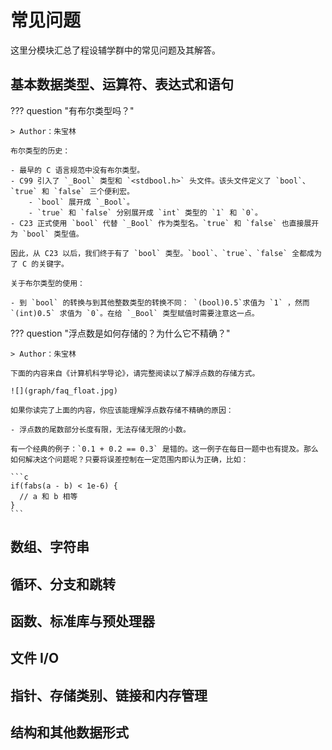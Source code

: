 # 常见问题

这里分模块汇总了程设辅学群中的常见问题及其解答。

## 基本数据类型、运算符、表达式和语句

<!-- prettier-ignore-start -->
??? question "有布尔类型吗？"

    > Author：朱宝林

    布尔类型的历史：

    - 最早的 C 语言规范中没有布尔类型。
    - C99 引入了 `_Bool` 类型和 `<stdbool.h>` 头文件。该头文件定义了 `bool`、`true` 和 `false` 三个便利宏。
        - `bool` 展开成 `_Bool`。
        - `true` 和 `false` 分别展开成 `int` 类型的 `1` 和 `0`。
    - C23 正式使用 `bool` 代替 `_Bool` 作为类型名。`true` 和 `false` 也直接展开为 `bool` 类型值。

    因此，从 C23 以后，我们终于有了 `bool` 类型。`bool`、`true`、`false` 全都成为了 C 的关键字。

    关于布尔类型的使用：

    - 到 `bool` 的转换与到其他整数类型的转换不同： `(bool)0.5`求值为 `1` ，然而 `(int)0.5` 求值为 `​0`​。在给 `_Bool` 类型赋值时需要注意这一点。

??? question "浮点数是如何存储的？为什么它不精确？"

    > Author：朱宝林

    下面的内容来自《计算机科学导论》，请完整阅读以了解浮点数的存储方式。

    ![](graph/faq_float.jpg)

    如果你读完了上面的内容，你应该能理解浮点数存储不精确的原因：

    - 浮点数的尾数部分长度有限，无法存储无限的小数。

    有一个经典的例子：`0.1 + 0.2 == 0.3` 是错的。这一例子在每日一题中也有提及。那么如何解决这个问题呢？只要将误差控制在一定范围内即认为正确，比如：

    ```c
    if(fabs(a - b) < 1e-6) {
      // a 和 b 相等
    }
    ```

<!-- prettier-ignore-end -->

## 数组、字符串

## 循环、分支和跳转

## 函数、标准库与预处理器

## 文件 I/O

## 指针、存储类别、链接和内存管理

## 结构和其他数据形式
